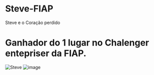 # Steve-FIAP
 Steve e o Coração perdido
# Ganhador do 1 lugar no Chalenger entepriser da FIAP.
![Steve](https://user-images.githubusercontent.com/25780569/141651105-eb9c47b1-7ada-4c04-92f4-5dbe896db027.gif)
![image](https://user-images.githubusercontent.com/25780569/141651124-72bd6d7a-4593-4cf3-852a-e824e1370e12.png)
